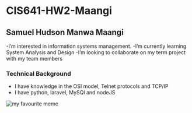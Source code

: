 # CIS641-HW2-Maangi
## Samuel Hudson Manwa Maangi
-I’m interested in information systems management.
-I’m currently learning System Analysis and Design
-I’m looking to collaborate on my term project with my team members

### Technical Background
- I have knowledge in the OSI model, Telnet protocols and TCP/IP
- I have python, laravel, MySQl and nodeJS

![my favourite meme](https://memegenerator.net/img/instances/400x/54143537.jpg)